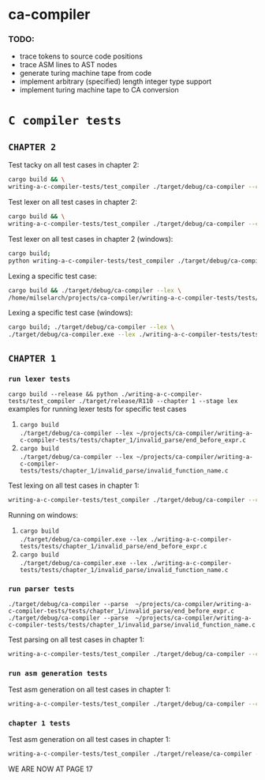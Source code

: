 # ca-compiler

### TODO:
- trace tokens to source code positions 
- trace ASM lines to AST nodes
- generate turing machine tape from code
- implement arbitrary (specified) length integer type support
- implement turing machine tape to CA conversion

# `C compiler tests`

## `CHAPTER 2`

Test tacky on all test cases in chapter 2:
```bash
cargo build && \
writing-a-c-compiler-tests/test_compiler ./target/debug/ca-compiler --chapter 2 --stage tacky
```  

Test lexer on all test cases in chapter 2:
```bash
cargo build && \
writing-a-c-compiler-tests/test_compiler ./target/debug/ca-compiler --chapter 2 --stage lex
```
Test lexer on all test cases in chapter 2 (windows):
```bash
cargo build; 
python writing-a-c-compiler-tests/test_compiler ./target/debug/ca-compiler --chapter 2 --stage lex
```

Lexing a specific test case:  
```bash
cargo build && ./target/debug/ca-compiler --lex \
/home/milselarch/projects/ca-compiler/writing-a-c-compiler-tests/tests/chapter_2/valid/redundant_parens.c
```  
Lexing a specific test case (windows):
```bash
cargo build; ./target/debug/ca-compiler --lex \
./target/debug/ca-compiler.exe --lex ./writing-a-c-compiler-tests/tests/chapter_2/valid/parens_2.c
```  


## `CHAPTER 1`
### `run lexer tests`
`cargo build --release && python ./writing-a-c-compiler-tests/test_compiler ./target/release/R110 --chapter 1 --stage lex`  
examples for running lexer tests for specific test cases
1. `cargo build`  
`./target/debug/ca-compiler --lex ~/projects/ca-compiler/writing-a-c-compiler-tests/tests/chapter_1/invalid_parse/end_before_expr.c`
2. `cargo build`  
`./target/debug/ca-compiler --lex ~/projects/ca-compiler/writing-a-c-compiler-tests/tests/chapter_1/invalid_parse/invalid_function_name.c`

Test lexing on all test cases in chapter 1:  
```bash
writing-a-c-compiler-tests/test_compiler ./target/debug/ca-compiler --chapter 1 --stage lex
```

Running on windows: 
1. `cargo build`  
`./target/debug/ca-compiler.exe --lex ./writing-a-c-compiler-tests/tests/chapter_1/invalid_parse/end_before_expr.c`
2. `cargo build`  
`./target/debug/ca-compiler.exe --lex ./writing-a-c-compiler-tests/tests/chapter_1/invalid_parse/invalid_function_name.c`

### `run parser tests`

`./target/debug/ca-compiler --parse 
~/projects/ca-compiler/writing-a-c-compiler-tests/tests/chapter_1/invalid_parse/end_before_expr.c`  
`./target/debug/ca-compiler --parse 
~/projects/ca-compiler/writing-a-c-compiler-tests/tests/chapter_1/invalid_parse/invalid_function_name.c`

Test parsing on all test cases in chapter 1:
```bash
writing-a-c-compiler-tests/test_compiler ./target/debug/ca-compiler --chapter 1 --stage parse
```

### `run asm generation tests`

Test asm generation on all test cases in chapter 1:
```bash
writing-a-c-compiler-tests/test_compiler ./target/debug/ca-compiler --chapter 1 --stage codegen
```

### `chapter 1 tests`

Test asm generation on all test cases in chapter 1:
```bash
writing-a-c-compiler-tests/test_compiler ./target/release/ca-compiler --chapter 1
```


WE ARE NOW AT PAGE 17  
